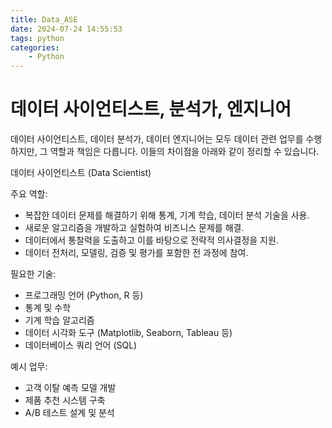 ```yaml
---
title: Data_ASE
date: 2024-07-24 14:55:53
tags: python
categories:
    - Python
---
```

# 데이터 사이언티스트, 분석가, 엔지니어

데이터 사이언티스트, 데이터 분석가, 데이터 엔지니어는 모두 데이터 관련 업무를 수행하지만, 그 역할과 책임은 다릅니다. 이들의 차이점을 아래와 같이 정리할 수 있습니다.

데이터 사이언티스트 (Data Scientist)

주요 역할:

- 복잡한 데이터 문제를 해결하기 위해 통계, 기계 학습, 데이터 분석 기술을 사용.
- 새로운 알고리즘을 개발하고 실험하여 비즈니스 문제를 해결.
- 데이터에서 통찰력을 도출하고 이를 바탕으로 전략적 의사결정을 지원.
- 데이터 전처리, 모델링, 검증 및 평가를 포함한 전 과정에 참여.

필요한 기술:

- 프로그래밍 언어 (Python, R 등)
- 통계 및 수학
- 기계 학습 알고리즘
- 데이터 시각화 도구 (Matplotlib, Seaborn, Tableau 등)
- 데이터베이스 쿼리 언어 (SQL)

예시 업무:

- 고객 이탈 예측 모델 개발
- 제품 추천 시스템 구축
- A/B 테스트 설계 및 분석